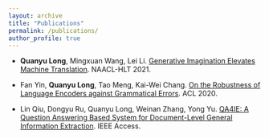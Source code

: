 ```yaml
---
layout: archive
title: "Publications"
permalink: /publications/
author_profile: true
---
```


*    **Quanyu Long**, Mingxuan Wang, Lei Li. [Generative Imagination Elevates Machine Translation](https://arxiv.org/abs/2009.09654). NAACL-HLT 2021.

*    Fan Yin, **Quanyu Long**, Tao Meng, Kai-Wei Chang. [On the Robustness of Language Encoders against Grammatical Errors](https://arxiv.org/abs/2005.05683). ACL 2020.

*    Lin Qiu, Dongyu Ru, Quanyu Long, Weinan Zhang, Yong Yu. [QA4IE: A Question Answering Based System for Document-Level General Information Extraction](https://ieeexplore.ieee.org/document/8972460). IEEE Access.

